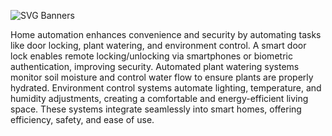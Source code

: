 ![SVG Banners](https://svg-banners.vercel.app/api?type=glitch&text1=Urban-Scape&width=1200&height=200)

Home automation enhances convenience and security by automating tasks like door locking, plant watering, and environment control. A smart door lock enables remote locking/unlocking via smartphones or biometric authentication, improving security. Automated plant watering systems monitor soil moisture and control water flow to ensure plants are properly hydrated. Environment control systems automate lighting, temperature, and humidity adjustments, creating a comfortable and energy-efficient living space. These systems integrate seamlessly into smart homes, offering efficiency, safety, and ease of use.


